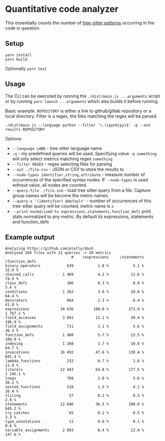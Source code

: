 # Quantitative code analyzer

This essentially counts the number of [tree-sitter patterns](https://tree-sitter.github.io/tree-sitter/using-parsers#query-syntax) occurring in the code in question.

## Setup

```
yarn install
yarn build
```

Optionally `yarn test`

## Usage

The CLI can be executed by running the `./dist/main.js ...arguments` script or by running `yarn launch ...arguments` which also builds it before running.

Basic example. `REPOSITORY` is either a link to github/gitlab repository or a local directory. Filter is a regex, the files matching the regex will be parsed.

```
./dist/main.js --language python --filter '\.(ipynb|py)$' -q --out results REPOSITORY
```


Options:

* `--language LANG` - tree sitter language name
* `-q` - my predefined queries will be used. Specifying value `-q something` will only select metrics matching regex `something`
* `--filter REGEX` - regex selecting files for parsing
* `--out ./file.csv` - JSON or CSV to store the results to
* `--node-types identifier,string,attribute` - measure number of occurrences of the specified syntax nodes. If `--node-types` is used without value, all nodes are counted.
* `--query-file ./file.scm` - load tree sitter query from a file. Capture group names will be become the metric names.
* `--query-x '(identifier) @default'` - number of occurrences of this tree-sitter query will be counted, metric name is `x`
* `--print-normalized-to expressions,statements,function_defs` print stats normalized to any metric. By default its expressions, statements and function_defs


## Example output

```
Analyzing https://github.com/plotly/dash
Analyzed 269 files with 21 queries -> 20 metrics
                              #    /expressions     /statements  /function_defs
binary_operators            639           1.8 %           5.1 %          32.6 %
chained_calls             1 469           4.2 %          11.6 %          74.9 %
class_defs                  106           0.3 %           0.8 %           5.4 %
conditions                1 262           3.6 %          10.0 %          64.4 %
decorators                  804           2.3 %           6.4 %          41.0 %
expressions              34 636         100.0 %         273.9 %       1 767.1 %
field_accesses            3 841          11.1 %          30.4 %         196.0 %
field_assignments           711           2.1 %           5.6 %          36.3 %
function_defs             1 960           5.7 %          15.5 %         100.0 %
indexing                  1 268           3.7 %          10.0 %          64.7 %
invocations              16 492          47.6 %         130.4 %         841.4 %
lambda_functions            232           0.7 %           1.8 %          11.8 %
literals                 22 443          64.8 %         177.5 %       1 145.1 %
loops                       709           2.0 %           5.6 %          36.2 %
nested_functions            518           1.5 %           4.1 %          26.4 %
slicing                      57           0.2 %           0.5 %           2.9 %
statements               12 646          36.5 %         100.0 %         645.2 %
try_catches                  65           0.2 %           0.5 %           3.3 %
type_annotations             11           0.0 %           0.1 %           0.6 %
variable_assignments      2 893           8.4 %          22.9 %         147.6 %
```

